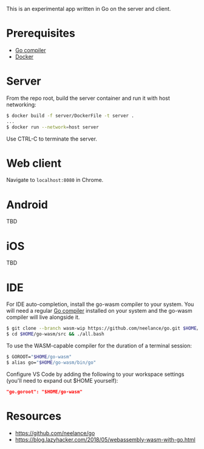 This is an experimental app written in Go on the server and client.

# Prerequisites

 - [Go compiler](https://golang.org)
 - [Docker](https://docker.com)

# Server

From the repo root, build the server container and run it with host networking:

```bash
$ docker build -f server/DockerFile -t server .
...
$ docker run --network=host server
```

Use CTRL-C to terminate the server.

# Web client

Navigate to `localhost:8080` in Chrome.

# Android

TBD

# iOS

TBD

# IDE

For IDE auto-completion, install the go-wasm compiler to your system. You will need a regular [Go compiler](https://golang.org/) installed on your system and the go-wasm compiler will live alongside it.

```bash
$ git clone --branch wasm-wip https://github.com/neelance/go.git $HOME/go-wasm
$ cd $HOME/go-wasm/src && ./all.bash
```

To use the WASM-capable compiler for the duration of a terminal session:

```bash
$ GOROOT="$HOME/go-wasm"
$ alias go="$HOME/go-wasm/bin/go"
```

Configure VS Code by adding the following to your workspace settings (you'll need to expand out $HOME yourself):

```json
"go.goroot": "$HOME/go-wasm"
```

# Resources

 - https://github.com/neelance/go
 - https://blog.lazyhacker.com/2018/05/webassembly-wasm-with-go.html
